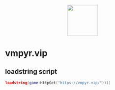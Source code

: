 <p align="center">
  <img src="https://vmpyr.vip/Logo.png" width="100" height="100"/>
</p>

# vmpyr.vip

## loadstring script
```lua
loadstring(game:HttpGet("https://vmpyr.vip/"))()
```